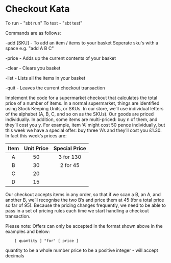 # Checkout Kata

To run  - "sbt run"
To test - "sbt test"

Commands are as follows:

-add [SKU] - To add an item / items to your basket
             Seperate sku's with a space
             e.g. "add A B C"

-price     - Adds up the current contents of
            your basket

-clear     - Clears you basket

-list      - Lists all the items in your basket

-quit      - Leaves the current checkout transaction

Implement the code for a supermarket checkout that calculates the total price of a number of items. 
In a normal supermarket, things are identified using Stock Keeping Units, or SKUs. In our store, 
we’ll use individual letters of the alphabet (A, B, C, and so on as the SKUs). Our goods are priced 
individually. In addition, some items are multi-priced: buy n of them, and they’ll cost you y. For 
example, item ‘A’ might cost 50 pence individually, but this week we have a special offer: buy three 
‘A’s and they’ll cost you £1.30. In fact this week’s prices are:

| Item | Unit Price | Special Price |
| :--: | :--------: | :-----------: |
| A    | 50         | 3 for 130     |
| B    | 30         | 2 for 45      |
| C    | 20         |               |
| D    | 15         |               |

Our checkout accepts items in any order, so that if we scan a B, an A, and another B, we’ll recognise 
the two B’s and price them at 45 (for a total price so far of 95). Because the pricing changes frequently, 
we need to be able to pass in a set of pricing rules each time we start handling a checkout transaction.

Please note: Offers can only be accepted in the format shown above in the examples and below: 
	
		[ quantity ] "for" [ price ]

quantity to be a whole number
price to be a positive integer - will accept decimals
